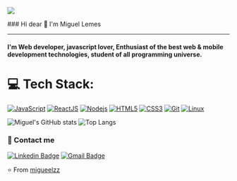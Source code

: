 <p align="left">
  <img src="https://gist.github.com/migueelzz/b94c0871dc6d38bdc18ced3b85cbaecc">
</p>
### Hi dear 👋 I'm Miguel Lemes

---
#### I'm Web developer, javascript lover, Enthusiast of the best web & mobile development technologies, student of all programming universe.

# 💻 Tech Stack: 
[![JavaScript](https://img.shields.io/badge/-JavaScript-%23F7DF1C?style=flat-square&logo=javascript&logoColor=000000&labelColor=%23F7DF1C&color=%23FFCE5A)](https://www.javascript.com/) [![ReactJS](https://img.shields.io/badge/-ReactJS-%23282C34?style=flat-square&logo=react)](https://reactjs.org/) [![Nodejs](https://img.shields.io/badge/-Nodejs-black?style=flat-square&logo=Node.js)](https://nodejs.org/) [![HTML5](https://img.shields.io/badge/-HTML5-%23E44D27?style=flat-square&logo=html5&logoColor=ffffff)](https://developer.mozilla.org/pt-BR/docs/Web/HTML/HTML5) [![CSS3](https://img.shields.io/badge/-CSS3-%231572B6?style=flat-square&logo=css3)](https://developer.mozilla.org/en-US/docs/Web/CSS) [![Git](https://img.shields.io/badge/-git-black?style=flat-square&logo=Git)](https://git-scm.com/) [![Linux](https://img.shields.io/badge/-linux-%231572B6?style=flat-square&logo=linux)](https://www.kernel.org/doc/html/latest/)

<p align="left">
  <img src="https://github-readme-stats.vercel.app/api?username=migueelzz&show_icons=true&theme=github_dark" alt="Miguel's GitHub stats">
  <img src="https://github-readme-stats.vercel.app/api/top-langs/?username=migueelzz&layout=compact&theme=github_dark " alt="Top Langs">
</p>




### 🍪 Contact me
[![Linkedin Badge](https://img.shields.io/badge/-Miguel%20Lemes-0077b5?style=flat-square&logo=Linkedin&logoColor=white&link=https://www.linkedin.com/in/migueelzz/)](https://www.linkedin.com/in/migueelzz/)
[![Gmail Badge](https://img.shields.io/badge/-miguellemes005@gmail.com-ea4335?style=flat-square&logo=Gmail&logoColor=white)](mailto:miguellemes005@gmail.com)

⭐️ From [migueelzz](https://github.com/R3tr074)


